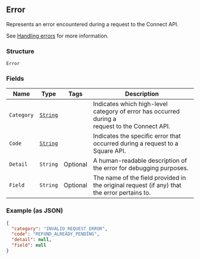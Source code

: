 ## Error

Represents an error encountered during a request to the Connect API.

See [Handling errors](#handlingerrors) for more information.

### Structure

`Error`

### Fields

| Name | Type | Tags | Description |
|  --- | --- | --- | --- |
| `Category` | [`String`](/doc/models/error-category.md) |  | Indicates which high-level category of error has occurred during a<br>request to the Connect API. |
| `Code` | [`String`](/doc/models/error-code.md) |  | Indicates the specific error that occurred during a request to a<br>Square API. |
| `Detail` | `String` | Optional | A human-readable description of the error for debugging purposes. |
| `Field` | `String` | Optional | The name of the field provided in the original request (if any) that<br>the error pertains to. |

### Example (as JSON)

```json
{
  "category": "INVALID_REQUEST_ERROR",
  "code": "REFUND_ALREADY_PENDING",
  "detail": null,
  "field": null
}
```

